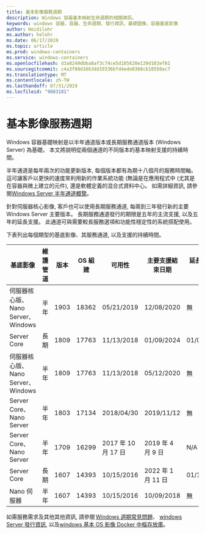 ```yaml
---
title: 基本影像服務週期
description: Windows 容器基本映射生命週期的相關資訊。
keywords: windows 容器、容器、生命週期、發行資訊、基礎圖像、容器基底影像
author: Heidilohr
ms.author: helohr
ms.date: 06/17/2019
ms.topic: article
ms.prod: windows-containers
ms.service: windows-containers
ms.openlocfilehash: d3a8240dbba8af3c74ce5d185620e129d103ef81
ms.sourcegitcommit: c4a3f88d1663dd19336bfd4ede0368cb18550ac7
ms.translationtype: MT
ms.contentlocale: zh-TW
ms.lasthandoff: 07/31/2019
ms.locfileid: "9883181"
---
```

# <a name="base-image-servicing-lifecycles"></a>基本影像服務週期

Windows 容器基礎映射是以半年通道版本或長期服務通道版本 (Windows Server) 為基礎。 本文將說明從兩個通道的不同版本的基本映射支援的持續時間。

半年通道是每年兩次的功能更新版本, 每個版本都有為期十八個月的服務時間軸。 這可讓客戶以更快的速度來利用新的作業系統功能 (無論是在應用程式中 (尤其是在容器與微上建立的元件), 還是軟體定義的混合式資料中心。 如需詳細資訊, 請參閱[Windows Server 半年通道概覽](https://docs.microsoft.com/windows-server/get-started/semi-annual-channel-overview)。

針對伺服器核心影像, 客戶也可以使用長期服務通道, 每兩到三年發行新的主要 Windows Server 主要版本。 長期服務通道發行的期限是五年的主流支援, 以及五年的延長支援。 此通道可與需要較長服務選項和功能性穩定性的系統搭配使用。

下表列出每個類型的基底影像、其服務通道, 以及支援的持續時間。

|基底影像                       |維護管道|版本|OS 組建|可用性|主要支援結束日期|延長支援日期|
|---------------------------------|-----------------|-------|--------|------------|---------------------------|---------------------|
|伺服器核心版、Nano Server、Windows|半年      |1903   |18362   |05/21/2019  |12/08/2020                 |無                  |
|Server Core                      |長期        |1809   |17763   |11/13/2018  |01/09/2024                 |01/09/2029           |
|伺服器核心版、Nano Server、Windows|半年      |1809   |17763   |11/13/2018  |05/12/2020                 |無                  |
|Server Core、Nano Server         |半年      |1803   |17134   |2018/04/30  |2019/11/12                 |無                  |
|Server Core、Nano Server         |半年      |1709   |16299   |2017 年 10 月 17 日  |2019 年 4 月 9 日                 |N/A                  |
|Server Core                      |長期        |1607   |14393   |10/15/2016  |2022 年 1 月 11 日                 |01/11/2027           |
|Nano 伺服器                      |半年      |1607   |14393   |10/15/2016  |10/09/2018                 |無                  |

如需服務需求及其他其他資訊, 請參閱 [Windows 週期常見問題](https://support.microsoft.com/help/18581/lifecycle-faq-windows-products)、 [windows Server 發行資訊](https://docs.microsoft.com/windows-server/get-started/windows-server-release-info), 以及[windows 基本 OS 影像 Docker 中樞存放庫](https://hub.docker.com/_/microsoft-windows-base-os-images)。
